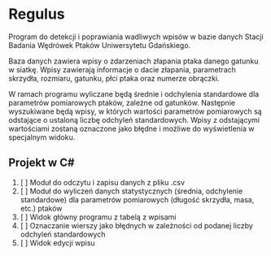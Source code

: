 # Regulus

Program do detekcji i poprawiania wadliwych wpisów w bazie danych Stacji Badania Wędrówek Ptaków Uniwersytetu Gdańskiego.

Baza danych zawiera wpisy o zdarzeniach złapania ptaka danego gatunku w siatkę. Wpisy zawierają informacje o dacie złapania, parametrach skrzydła, rozmiaru, gatunku, płci ptaka oraz numerze obrączki.

W ramach programu wyliczane będą średnie i odchylenia standardowe dla parametrów pomiarowych ptaków, zależne od gatunków. Następnie wyszukiwane będą wpisy, w których wartości parametrów pomiarowych są odstające o ustaloną liczbę odchyleń standardowych. Wpisy z odstającymi wartościami zostaną oznaczone jako błędne i możliwe do wyświetlenia w specjalnym widoku.

## Projekt w C#

1. [ ] Moduł do odczytu i zapisu danych z pliku .csv
2. [ ] Moduł do wyliczeń danych statystycznych (średnia, odchylenie standardowe) dla parametrów pomiarowych (długość skrzydła, masa, etc.) ptaków
3. [ ] Widok główny programu z tabelą z wpisami
4. [ ] Oznaczanie wierszy jako błędnych w zależności od podanej liczby odchyleń standardowych
5. [ ] Widok edycji wpisu